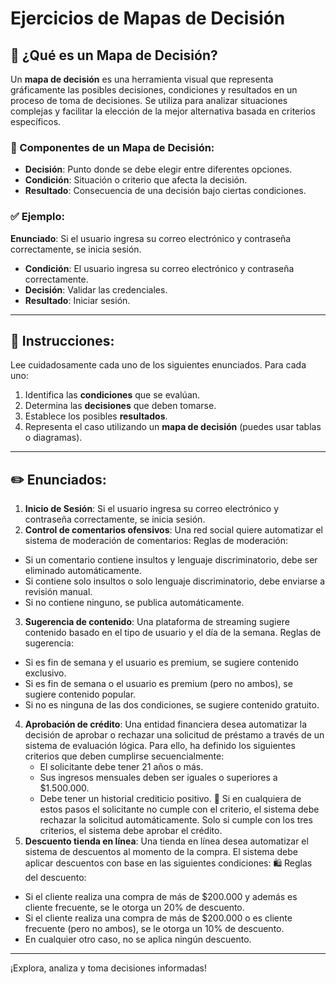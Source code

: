 #  Ejercicios de Mapas de Decisión

## 📘 ¿Qué es un Mapa de Decisión?

Un **mapa de decisión** es una herramienta visual que representa gráficamente las posibles decisiones, condiciones y resultados en un proceso de toma de decisiones. Se utiliza para analizar situaciones complejas y facilitar la elección de la mejor alternativa basada en criterios específicos.

### 🧩 Componentes de un Mapa de Decisión:

- **Decisión**: Punto donde se debe elegir entre diferentes opciones.
- **Condición**: Situación o criterio que afecta la decisión.
- **Resultado**: Consecuencia de una decisión bajo ciertas condiciones.

### ✅ Ejemplo:

**Enunciado**: Si el usuario ingresa su correo electrónico y contraseña correctamente, se inicia sesión.

- **Condición**: El usuario ingresa su correo electrónico y contraseña correctamente.
- **Decisión**: Validar las credenciales.
- **Resultado**: Iniciar sesión.

---

## 📝 Instrucciones:

Lee cuidadosamente cada uno de los siguientes enunciados. Para cada uno:

1. Identifica las **condiciones** que se evalúan.
2. Determina las **decisiones** que deben tomarse.
3. Establece los posibles **resultados**.
4. Representa el caso utilizando un **mapa de decisión** (puedes usar tablas o diagramas).

---

## ✏️ Enunciados:

1. **Inicio de Sesión**: Si el usuario ingresa su correo electrónico y contraseña correctamente, se inicia sesión.
2. **Control de comentarios ofensivos**: Una red social quiere automatizar el sistema de moderación de comentarios:
Reglas de moderación:
- Si un comentario contiene insultos y lenguaje discriminatorio, debe ser eliminado automáticamente.
- Si contiene solo insultos o solo lenguaje discriminatorio, debe enviarse a revisión manual.
- Si no contiene ninguno, se publica automáticamente.
3. **Sugerencia de contenido**: Una plataforma de streaming sugiere contenido basado en el tipo de usuario y el día de la semana. 
   Reglas de sugerencia:
- Si es fin de semana y el usuario es premium, se sugiere contenido exclusivo.
- Si es fin de semana o el usuario es premium (pero no ambos), se sugiere contenido popular.
- Si no es ninguna de las dos condiciones, se sugiere contenido gratuito.
4. **Aprobación de crédito**: Una entidad financiera desea automatizar la decisión de aprobar o rechazar una solicitud de préstamo a través de un sistema de evaluación lógica. Para ello, ha definido los siguientes criterios que deben cumplirse secuencialmente: 
   - El solicitante debe tener 21 años o más. 
   - Sus ingresos mensuales deben ser iguales o superiores a $1.500.000. 
   - Debe tener un historial crediticio positivo.
📌 Si en cualquiera de estos pasos el solicitante no cumple con el criterio, el sistema debe rechazar la solicitud automáticamente. Solo si cumple con los tres criterios, el sistema debe aprobar el crédito.
5. **Descuento tienda en línea**: Una tienda en línea desea automatizar el sistema de descuentos al momento de la compra. El sistema debe aplicar descuentos con base en las siguientes condiciones:
🛍️ Reglas del descuento: 
- Si el cliente realiza una compra de más de $200.000 y además es cliente frecuente, se le otorga un 20% de descuento.
- Si el cliente realiza una compra de más de $200.000 o es cliente frecuente (pero no ambos), se le otorga un 10% de descuento.
- En cualquier otro caso, no se aplica ningún descuento.

---

¡Explora, analiza y toma decisiones informadas!
